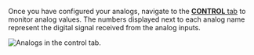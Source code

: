 Once you have configured your analogs, navigate to the [**CONTROL** tab](/app/fleet/control/) to monitor analog values.
The numbers displayed next to each analog name represent the digital signal received from the analog inputs.

![Analogs in the control tab.](/machine/components/board/analogs-control-tab.png)
